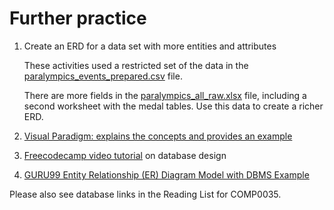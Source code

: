 # Further practice

1. Create an ERD for a data set with more entities and attributes

   These activities used a restricted set of the data in
   the [paralympics_events_prepared.csv](../../src/tutorialpkg/database/paralympics_events_prepared.csv) file.

   There are more fields in the [paralympics_all_raw.xlsx](../../src/tutorialpkg/database/paralympics_all_raw.xlsx)
   file, including a second worksheet with the medal tables. Use this data to create a richer ERD.
2. [Visual Paradigm: explains the concepts and provides an example](https://www.visual-paradigm.com/guide/data-modeling/what-is-entity-relationship-diagram/;WWWSESSIONID=1EAF6AF9532B727E5D05D2601FFF1B66.www1)

3. [Freecodecamp video tutorial](https://www.youtube.com/watch?v=ztHopE5Wnpc) on database design

4. [GURU99 Entity Relationship (ER) Diagram Model with DBMS Example](https://www.guru99.com/er-diagram-tutorial-dbms.html)

Please also see database links in the Reading List for COMP0035.